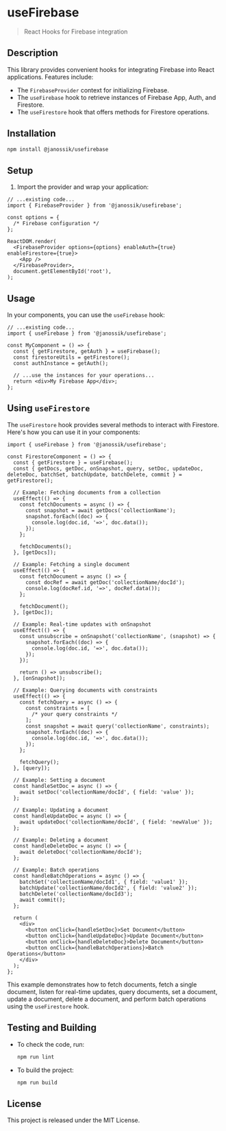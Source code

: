 # useFirebase

> React Hooks for Firebase integration

## Description

This library provides convenient hooks for integrating Firebase into React applications.
Features include:

- The `FirebaseProvider` context for initializing Firebase.
- The `useFirebase` hook to retrieve instances of Firebase App, Auth, and Firestore.
- The `useFirestore` hook that offers methods for Firestore operations.

## Installation

```bash
npm install @janossik/usefirebase
```

## Setup

1. Import the provider and wrap your application:

```tsx
// ...existing code...
import { FirebaseProvider } from '@janossik/usefirebase';

const options = {
  /* Firebase configuration */
};

ReactDOM.render(
  <FirebaseProvider options={options} enableAuth={true} enableFirestore={true}>
    <App />
  </FirebaseProvider>,
  document.getElementById('root'),
);
```

## Usage

In your components, you can use the `useFirebase` hook:

```tsx
// ...existing code...
import { useFirebase } from '@janossik/usefirebase';

const MyComponent = () => {
  const { getFirestore, getAuth } = useFirebase();
  const firestoreUtils = getFirestore();
  const authInstance = getAuth();

  // ...use the instances for your operations...
  return <div>My Firebase App</div>;
};
```

## Using `useFirestore`

The `useFirestore` hook provides several methods to interact with Firestore. Here's how you can use it in your components:

```tsx
import { useFirebase } from '@janossik/usefirebase';

const FirestoreComponent = () => {
  const { getFirestore } = useFirebase();
  const { getDocs, getDoc, onSnapshot, query, setDoc, updateDoc, deleteDoc, batchSet, batchUpdate, batchDelete, commit } = getFirestore();

  // Example: Fetching documents from a collection
  useEffect(() => {
    const fetchDocuments = async () => {
      const snapshot = await getDocs('collectionName');
      snapshot.forEach((doc) => {
        console.log(doc.id, '=>', doc.data());
      });
    };

    fetchDocuments();
  }, [getDocs]);

  // Example: Fetching a single document
  useEffect(() => {
    const fetchDocument = async () => {
      const docRef = await getDoc('collectionName/docId');
      console.log(docRef.id, '=>', docRef.data());
    };

    fetchDocument();
  }, [getDoc]);

  // Example: Real-time updates with onSnapshot
  useEffect(() => {
    const unsubscribe = onSnapshot('collectionName', (snapshot) => {
      snapshot.forEach((doc) => {
        console.log(doc.id, '=>', doc.data());
      });
    });

    return () => unsubscribe();
  }, [onSnapshot]);

  // Example: Querying documents with constraints
  useEffect(() => {
    const fetchQuery = async () => {
      const constraints = [
        /* your query constraints */
      ];
      const snapshot = await query('collectionName', constraints);
      snapshot.forEach((doc) => {
        console.log(doc.id, '=>', doc.data());
      });
    };

    fetchQuery();
  }, [query]);

  // Example: Setting a document
  const handleSetDoc = async () => {
    await setDoc('collectionName/docId', { field: 'value' });
  };

  // Example: Updating a document
  const handleUpdateDoc = async () => {
    await updateDoc('collectionName/docId', { field: 'newValue' });
  };

  // Example: Deleting a document
  const handleDeleteDoc = async () => {
    await deleteDoc('collectionName/docId');
  };

  // Example: Batch operations
  const handleBatchOperations = async () => {
    batchSet('collectionName/docId1', { field: 'value1' });
    batchUpdate('collectionName/docId2', { field: 'value2' });
    batchDelete('collectionName/docId3');
    await commit();
  };

  return (
    <div>
      <button onClick={handleSetDoc}>Set Document</button>
      <button onClick={handleUpdateDoc}>Update Document</button>
      <button onClick={handleDeleteDoc}>Delete Document</button>
      <button onClick={handleBatchOperations}>Batch Operations</button>
    </div>
  );
};
```

This example demonstrates how to fetch documents, fetch a single document, listen for real-time updates, query documents, set a document, update a document, delete a document, and perform batch operations using the `useFirestore` hook.

## Testing and Building

- To check the code, run:
  ```bash
  npm run lint
  ```
- To build the project:
  ```bash
  npm run build
  ```

## License

This project is released under the MIT License.
